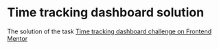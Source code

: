 # Time tracking dashboard solution

The solution of the task [Time tracking dashboard challenge on Frontend Mentor](https://www.frontendmentor.io/challenges/time-tracking-dashboard-UIQ7167Jw)
